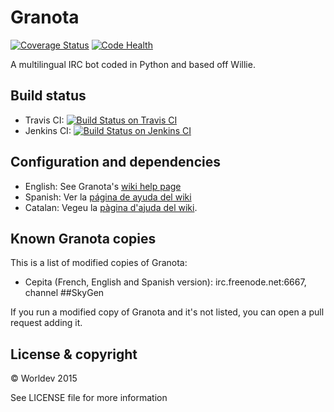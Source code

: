 # Granota

[![Coverage Status](https://coveralls.io/repos/Worldev/Granota/badge.svg?branch=master&service=github)](https://coveralls.io/github/Worldev/Granota?branch=master) [![Code Health](https://landscape.io/github/Worldev/Granota/master/landscape.svg?style=flat)](https://landscape.io/github/Worldev/Granota/master)

A multilingual IRC bot coded in Python and based off Willie.

## Build status

* Travis CI: [![Build Status on Travis CI](https://travis-ci.org/Worldev/Granota.svg)](https://travis-ci.org/Worldev/Granota) 
* Jenkins CI: [![Build Status on Jenkins CI](https://img.shields.io/jenkins/s/https/ci.jedayoshi.me/Granota.svg)](https://ci.jedayoshi.me/job/Granota) 

## Configuration and dependencies

* English: See Granota's [wiki help page](https://github.com/Worldev/Granota/wiki/Download-and-installation-guide)
* Spanish: Ver la [página de ayuda del wiki](https://github.com/Worldev/Granota/wiki/Guía-de-instalación)
* Catalan: Vegeu la [pàgina d'ajuda del wiki](https://github.com/Worldev/Granota/wiki/Guia-d'instal·lació).

## Known Granota copies
This is a list of modified copies of Granota:
* Cepita (French, English and Spanish version): irc.freenode.net:6667, channel ##SkyGen

If you run a modified copy of Granota and it's not listed, you can open a pull request adding it.

## License & copyright
© Worldev 2015

See LICENSE file for more information
